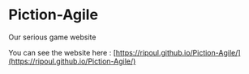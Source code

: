 # Piction-Agile
Our serious game website


You can see the website here : [https://ripoul.github.io/Piction-Agile/](https://ripoul.github.io/Piction-Agile/)
